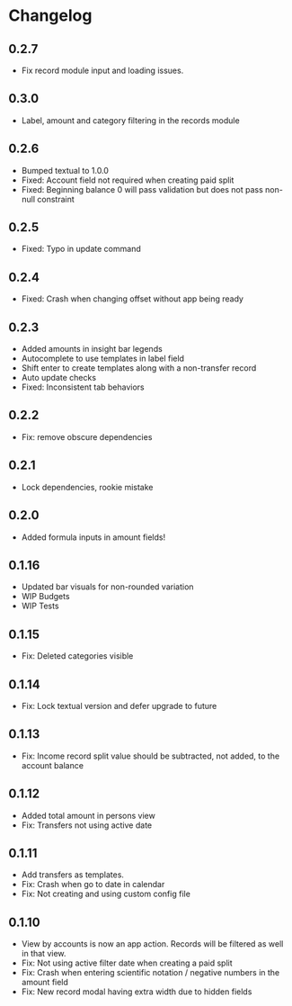 # Changelog

## 0.2.7

- Fix record module input and loading issues.

## 0.3.0

- Label, amount and category filtering in the records module

## 0.2.6

- Bumped textual to 1.0.0
- Fixed: Account field not required when creating paid split
- Fixed: Beginning balance 0 will pass validation but does not pass non-null constraint

## 0.2.5

- Fixed: Typo in update command

## 0.2.4

- Fixed: Crash when changing offset without app being ready

## 0.2.3

- Added amounts in insight bar legends
- Autocomplete to use templates in label field
- Shift enter to create templates along with a non-transfer record
- Auto update checks
- Fixed: Inconsistent tab behaviors

## 0.2.2

- Fix: remove obscure dependencies

## 0.2.1

- Lock dependencies, rookie mistake

## 0.2.0

- Added formula inputs in amount fields!

## 0.1.16

- Updated bar visuals for non-rounded variation
- WIP Budgets
- WIP Tests

## 0.1.15

- Fix: Deleted categories visible

## 0.1.14

- Fix: Lock textual version and defer upgrade to future

## 0.1.13

- Fix: Income record split value should be subtracted, not added, to the account balance

## 0.1.12

- Added total amount in persons view
- Fix: Transfers not using active date

## 0.1.11

- Add transfers as templates.
- Fix: Crash when go to date in calendar
- Fix: Not creating and using custom config file

## 0.1.10

- View by accounts is now an app action. Records will be filtered as well in that view.
- Fix: Not using active filter date when creating a paid split
- Fix: Crash when entering scientific notation / negative numbers in the amount field
- Fix: New record modal having extra width due to hidden fields

